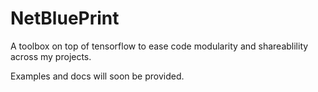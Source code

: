 # NetBluePrint
A toolbox on top of tensorflow to ease code modularity and shareablility across my projects.

Examples and docs will soon be provided.
